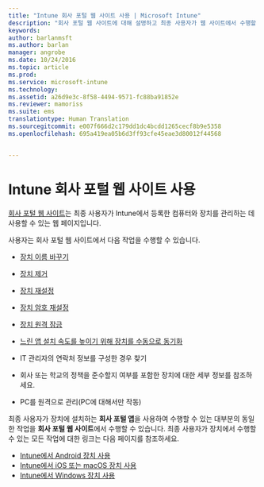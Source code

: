 ```yaml
---
title: "Intune 회사 포털 웹 사이트 사용 | Microsoft Intune"
description: "회사 포털 웹 사이트에 대해 설명하고 최종 사용자가 웹 사이트에서 수행할 수 있는 작업 단계로 연결되는 링크를 제공합니다."
keywords: 
author: barlanmsft
ms.author: barlan
manager: angrobe
ms.date: 10/24/2016
ms.topic: article
ms.prod: 
ms.service: microsoft-intune
ms.technology: 
ms.assetid: a26d9e3c-8f58-4494-9571-fc88ba91852e
ms.reviewer: mamoriss
ms.suite: ems
translationtype: Human Translation
ms.sourcegitcommit: e007f666d2c179dd1dc4bcdd1265cecf8b9e5358
ms.openlocfilehash: 695a419ea05b6d3ff93cfe45eae3d80012f44568


---
```


# <a name="using-the-intune-company-portal-website"></a>Intune 회사 포털 웹 사이트 사용
[회사 포털 웹 사이트](http://portal.manage.microsoft.com)는 최종 사용자가 Intune에서 등록한 컴퓨터와 장치를 관리하는 데 사용할 수 있는 웹 페이지입니다.

사용자는 회사 포털 웹 사이트에서 다음 작업을 수행할 수 있습니다.

-   [장치 이름 바꾸기](rename-your-device-cpwebsite.md)

-   [장치 제거](remove-your-device-cpwebsite.md)

-   [장치 재설정](reset-your-device-cpwebsite.md)

-   [장치 암호 재설정](reset-your-passcode-cpwebsite.md)

-   [장치 원격 잠금](remote-lock-your-device-cpwebsite.md)

-   [느린 앱 설치 속도를 높이기 위해 장치를 수동으로 동기화](sync-your-device-manually-cpwebsite.md)

-   IT 관리자의 연락처 정보를 구성한 경우 찾기

-   회사 또는 학교의 정책을 준수할지 여부를 포함한 장치에 대한 세부 정보를 참조하세요.

-   PC를 원격으로 관리(PC에 대해서만 작동)

최종 사용자가 장치에 설치하는 **회사 포털 앱**을 사용하여 수행할 수 있는 대부분의 동일한 작업을 **회사 포털 웹 사이트**에서 수행할 수 있습니다. 최종 사용자가 장치에서 수행할 수 있는 모든 작업에 대한 링크는 다음 페이지를 참조하세요.

- [Intune에서 Android 장치 사용](using-your-android-device-with-intune.md)
- [Intune에서 iOS 또는 macOS 장치 사용](using-your-ios-or-mac-os-x-device-with-intune.md)
- [Intune에서 Windows 장치 사용](using-your-windows-device-with-intune.md)



<!--HONumber=Dec16_HO1-->


